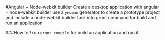 #Angular + Node-webkit builder
Create a desktop application with angular + node-webkit builder use a `yeoman` generator
to create a prototype project and include a node-webkit builder task into grunt command for build and run an application

###How to!!
run `grunt compile` for build an application and run it.
